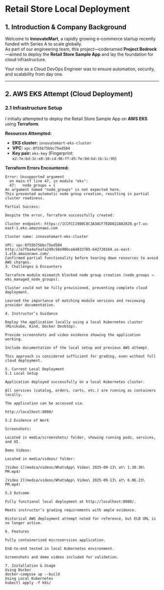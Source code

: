 # Retail Store Local Deployment

## 1. Introduction & Company Background

Welcome to **InnovateMart**, a rapidly growing e-commerce startup recently funded with Series A to scale globally.  
As part of our engineering team, this project—codenamed **Project Bedrock**—aimed to deploy the **Retail Store Sample App** and lay the foundation for cloud infrastructure.  

Your role as a Cloud DevOps Engineer was to ensure automation, security, and scalability from day one.

---

## 2. AWS EKS Attempt (Cloud Deployment)

### 2.1 Infrastructure Setup

I initially attempted to deploy the Retail Store Sample App on **AWS EKS** using **Terraform**.

**Resources Attempted:**

- **EKS cluster:** `innovatemart-eks-cluster`  
- **VPC:** `vpc-0f55b75bbc75ed504`  
- **Key pair:** `eks-key` (Fingerprint: `e2:7e:bd:3c:e8:10:c4:96:ff:d5:fe:9d:bd:1b:1c:95`)  

**Terraform Errors Encountered:**

```text
Error: Unsupported argument
  on main.tf line 47, in module "eks":
  47:   node_groups = {
An argument named "node_groups" is not expected here.
This prevented automatic node group creation, resulting in partial cluster readiness.

Partial Success:

Despite the error, Terraform successfully created:

Cluster endpoint: https://1CCFCC1980C8C3A3ACF7EDD022A82820.gr7.us-east-1.eks.amazonaws.com

Cluster name: innovatemart-eks-cluster

VPC: vpc-0f55b75bbc75ed504
http://a7fba4afeafa249c58e90bce64033785-642730164.us-east-1.elb.amazonaws.com/
Confirmed partial functionality before tearing down resources to avoid AWS charges.
3. Challenges & Encounters

Terraform module mismatch blocked node group creation (node_groups → eks_managed_node_groups).

Cluster could not be fully provisioned, preventing complete cloud deployment.

Learned the importance of matching module versions and reviewing provider documentation.

4. Instructor’s Guidance

Deploy the application locally using a local Kubernetes cluster (Minikube, Kind, Docker Desktop).

Provide screenshots and video evidence showing the application working.

Include documentation of the local setup and previous AWS attempt.

This approach is considered sufficient for grading, even without full cloud deployment.

5. Current Local Deployment
5.1 Local Setup

Application deployed successfully on a local Kubernetes cluster.

All services (catalog, orders, carts, etc.) are running as containers locally.

The application can be accessed via:

http://localhost:8080/

5.2 Evidence of Work

Screenshots:

Located in media/screenshots/ folder, showing running pods, services, and UI.

Demo Videos:

Located in media/videos/ folder:

[Video 1](media/videos/WhatsApp\ Video\ 2025-09-13\ at\ 1.30.36\ PM.mp4)

[Video 2](media/videos/WhatsApp\ Video\ 2025-09-13\ at\ 6.06.23\ PM.mp4)

5.3 Outcome

Fully functional local deployment at http://localhost:8080/.

Meets instructor’s grading requirements with ample evidence.

Historical AWS deployment attempt noted for reference, but ELB URL is no longer active.

6. Features

Fully containerized microservices application.

End-to-end tested in local Kubernetes environment.

Screenshots and demo videos included for validation.

7. Installation & Usage
Using Docker
docker-compose up --build
Using Local Kubernetes
kubectl apply -f k8s/
